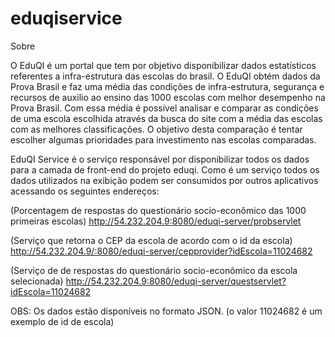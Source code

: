 eduqiservice
============

Sobre

O EduQI é um portal que tem por objetivo disponibilizar dados estatísticos referentes a infra-estrutura  das escolas 
do brasil. O EduQI obtém dados da Prova Brasil e faz uma média das condições de infra-estrutura, segurança e recursos de auxilio 
ao ensino das 1000 escolas com melhor desempenho na Prova Brasil. Com essa média é possível analisar e comparar as condições de uma 
escola escolhida através da busca do site com a média das escolas com as melhores classificações.
O objetivo desta comparação é tentar escolher algumas prioridades para investimento nas escolas comparadas. 

EduQI Service é o serviço responsável por disponibilizar todos os dados para a camada de front-end do projeto eduqi.
Como é um serviço todos os dados utilizados na exibição podem ser consumidos por outros aplicativos acessando os
seguintes endereços:



(Porcentagem de respostas do questionário socio-econômico das 1000 primeiras escolas)
http://54.232.204.9:8080/eduqi-server/probservlet


(Serviço que retorna o CEP da escola de acordo com o id da escola)
http://54.232.204.9/:8080/eduqi-server/cepprovider?idEscola=11024682

(Serviço de de respostas do questionário socio-econômico da escola selecionada)
http://54.232.204.9:8080/eduqi-server/questservlet?idEscola=11024682 





OBS: Os dados estão disponíveis no formato JSON.
(o valor 11024682 é um exemplo de id de escola)
